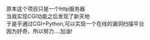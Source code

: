 原本这个项目只是一个http服务器<br>
当我实现CGI功能之后发现了新天地<br>
于是乎通过CGI+Python,可以实现一个在线的漏洞扫描平台<br>
因为好奇，所以努力....加油!<br>

